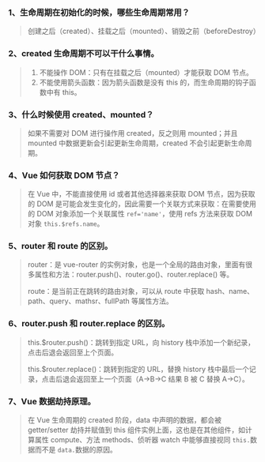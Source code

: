 ### 1、生命周期在初始化的时候，哪些生命周期常用？

> 创建之后（created）、挂载之后（mounted）、销毁之前（beforeDestroy）

### 2、created 生命周期不可以干什么事情。

> 1. 不能操作 DOM：只有在挂载之后（mounted）才能获取 DOM 节点。
> 2. 不能使用箭头函数：因为箭头函数是没有 this 的，而生命周期的钩子函数中有 this。

### 3、什么时候使用 created、mounted？

> 如果不需要对 DOM 进行操作用 created，反之则用 mounted；并且 mounted 中数据更新会引起更新生命周期，created 不会引起更新生命周期。

### 4、Vue 如何获取 DOM 节点？

> 在 Vue 中，不能直接使用 id 或者其他选择器来获取 DOM 节点，因为获取的 DOM 是可能会发生变化的，因此需要一个关联方式来获取：在需要使用的 DOM 对象添加一个关联属性 `ref='name'`，使用 refs 方法来获取 DOM 对象 `this.$refs.name`。

### 5、router 和 route 的区别。

> router：是 vue-router 的实例对象，也是一个全局的路由对象，里面有很多属性和方法：router.push()、router.go()、router.replace() 等。
>
> route：是当前正在跳转的路由对象，可以从 route 中获取 hash、name、path、query、mathsr、fullPath 等属性方法。

### 6、router.push 和 router.replace 的区别。

> this.$router.push()：跳转到指定 URL，向 history 栈中添加一个新纪录，点击后退会返回至上个页面。
>
> this.$router.replace()：跳转到指定的 URL，替换 history 栈中最后一个记录，点击后退会返回至上一个页面（A->B->C 结果 B 被 C 替换 A->C）。

### 7、Vue 数据劫持原理。

> 在 Vue 生命周期的 created 阶段，data 中声明的数据，都会被 getter/setter 劫持并赋值到 this 组件实例上面，这也是在其他组件，如计算属性 compute、方法 methods、侦听器 watch 中能够直接视同 `this.`数据而不是 `data.`数据的原因。
